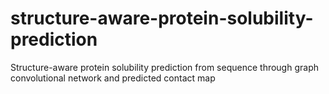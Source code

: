 # structure-aware-protein-solubility-prediction
Structure-aware protein solubility prediction from sequence through graph convolutional network and predicted contact map
